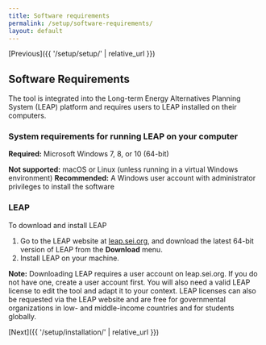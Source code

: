 ```yaml
---
title: Software requirements
permalink: /setup/software-requirements/
layout: default
---
```

[Previous]({{ '/setup/setup/' | relative_url }})
## Software Requirements

The tool is integrated into the Long-term Energy Alternatives Planning System (LEAP) platform and requires users to LEAP installed on their computers.

### System requirements for running LEAP on your computer 

**Required:** Microsoft Windows 7, 8, or 10 (64-bit)

**Not supported:** macOS or Linux (unless running in a virtual Windows environment)
**Recommended:** A Windows user account with administrator privileges to install the software 

### LEAP

To download and install LEAP

1. Go to the LEAP website at [leap.sei.org](https://leap.sei.org), and download the latest 64-bit version of LEAP from the **Download** menu.
2. Install LEAP on your machine.

**Note:** Downloading LEAP requires a user account on leap.sei.org. If you do not have one, create a user account first. You will also need a valid LEAP license to edit the tool and adapt it to your context. LEAP licenses can also be requested via the LEAP website and are free for governmental organizations in low- and middle-income countries and for students globally.

[Next]({{ '/setup/installation/' | relative_url }})
